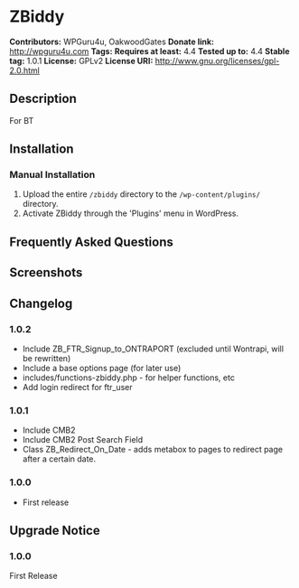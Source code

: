 # ZBiddy #
**Contributors:**      WPGuru4u, OakwoodGates
**Donate link:**       http://wpguru4u.com
**Tags:**
**Requires at least:** 4.4
**Tested up to:**      4.4
**Stable tag:**        1.0.1
**License:**           GPLv2
**License URI:**       http://www.gnu.org/licenses/gpl-2.0.html

## Description ##

For BT

## Installation ##

### Manual Installation ###

1. Upload the entire `/zbiddy` directory to the `/wp-content/plugins/` directory.
2. Activate ZBiddy through the 'Plugins' menu in WordPress.

## Frequently Asked Questions ##


## Screenshots ##


## Changelog ##

### 1.0.2 ###
* Include ZB_FTR_Signup_to_ONTRAPORT (excluded until Wontrapi, will be rewritten)
* Include a base options page (for later use)
* includes/functions-zbiddy.php - for helper functions, etc
* Add login redirect for ftr_user

### 1.0.1 ###
* Include CMB2
* Include CMB2 Post Search Field
* Class ZB_Redirect_On_Date - adds metabox to pages to redirect page after a certain date.

### 1.0.0 ###
* First release

## Upgrade Notice ##

### 1.0.0 ###
First Release
